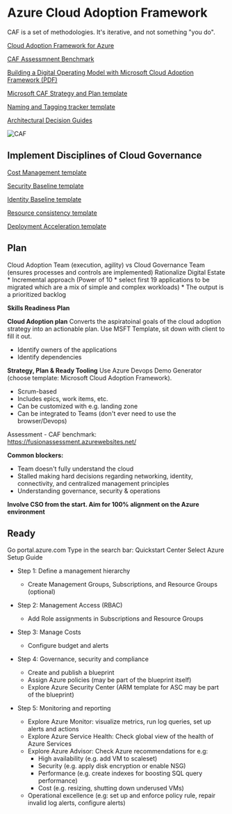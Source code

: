 # Azure Cloud Adoption Framework
CAF is a set of methodologies. It's iterative, and not something "you do".

[Cloud Adoption Framework for Azure](https://docs.microsoft.com/en-us/azure/cloud-adoption-framework/ "Cloud Adoption Framework for Azure")

[CAF Assessmnent Benchmark](https://fusionassessment.azurewebsites.net/ "CAF Assessment Benchmark")

[Building a Digital Operating Model with Microsoft Cloud Adoption Framework (PDF)](https://azure.microsoft.com/en-us/resources/building-a-digital-operating-model-with-microsoft-cloud-adoption-framework/ "Building a Digital Operating Model with Microsoft Cloud Adoption Framework (PDF)")

[Microsoft CAF Strategy and Plan template](https://archcenter.blob.core.windows.net/cdn/fusion/readiness/Microsoft-Cloud-Adoption-Framework-Strategy-and-Plan-Template.docx "Microsoft Cloud Adoption Framework Strategy and Plan Template")

[Naming and Tagging tracker template](https://archcenter.blob.core.windows.net/cdn/fusion/readiness/CAF%20Readiness%20Naming%20and%20Tagging%20tracking%20template.xlsx "Naming and Tagging tracker template")

[Architectural Decision Guides](https://docs.microsoft.com/en-us/azure/cloud-adoption-framework/decision-guides/ "Architectural decision guides")

![CAF](https://docs.microsoft.com/en-us/azure/cloud-adoption-framework/_images/caf-overview.png "CAF Phases")

## Implement Disciplines of Cloud Governance
[Cost Management template](https://archcenter.blob.core.windows.net/cdn/fusion/governance/Cost%20Management%20Discipline%20Template.docx "Cost Management Template")

[Security Baseline template](https://archcenter.blob.core.windows.net/cdn/fusion/governance/Security%20Baseline%20Discipline%20Template.docx "Security Baseline Template")

[Identity Baseline template](https://archcenter.blob.core.windows.net/cdn/fusion/governance/Identity%20Baseline%20Discipline%20Template.docx "Identity Baseline Template")

[Resource consistency template](https://archcenter.blob.core.windows.net/cdn/fusion/governance/Resource%20Consistency%20Discipline%20Template.docx "Resource Consistency Template")

[Deployment Acceleration template](https://archcenter.blob.core.windows.net/cdn/fusion/governance/Deployment%20Acceleration%20Discipline%20Template.docx "Deployment Acceleration Template")

## Plan
Cloud Adoption Team (execution, agility) vs Cloud Governance Team (ensures processes and controls are implemented)
Rationalize Digital Estate
	* Incremental approach (Power of 10 * select first 19 applications to be migrated which are a mix of simple and complex workloads)
	* The output is a prioritized backlog

**Skills Readiness Plan**

**Cloud Adoption plan**
Converts the aspiratoinal goals of the cloud adoption strategy into an actionable plan. Use MSFT Template, sit down with client to fill it out.
* Identify owners of the applications
* Identify dependencies 

**Strategy, Plan & Ready Tooling**
Use Azure Devops Demo Generator (choose template: Microsoft Cloud Adoption Framework). 
* Scrum-based
* Includes epics, work items, etc.
* Can be customized with e.g. landing zone
* Can be integrated to Teams (don't ever need to use the browser/Devops)

Assessment - CAF benchmark: https://fusionassessment.azurewebsites.net/

**Common blockers:** 
* Team doesn't fully understand the cloud
* Stalled making hard decisions regarding networking, identity, connectivity, and centralized management principles
* Understanding governance, security & operations

**Involve CSO from the start. Aim for 100% alignment on the Azure environment**

## Ready
Go portal.azure.com
Type in the search bar: Quickstart Center
Select Azure Setup Guide


* Step 1: Define a management hierarchy
    * Create Management Groups, Subscriptions, and Resource Groups (optional)

* Step 2: Management Access (RBAC)
    * Add Role assignments in Subscriptions and Resource Groups

* Step 3: Manage Costs
    * Configure budget and alerts

* Step 4: Governance, security and compliance
    * Create and publish a blueprint
    * Assign Azure policies (may be part of the blueprint itself)
    * Explore Azure Security Center (ARM template for ASC may be part of the blueprint)

* Step 5: Monitoring and reporting
    * Explore Azure Monitor: visualize metrics, run log queries, set up alerts and actions
    * Explore Azure Service Health: Check global view of the health of Azure Services
    * Explore Azure Advisor: Check Azure recommendations for e.g:
        * High availability (e.g. add VM to scaleset)
        * Security (e.g. apply disk encryption or enable NSG)
        * Performance (e.g. create indexes for boosting SQL query performance)
        * Cost (e.g. resizing, shutting down underused VMs)
    * Operational excellence (e.g: set up and enforce policy rule, repair invalid log alerts, configure alerts)